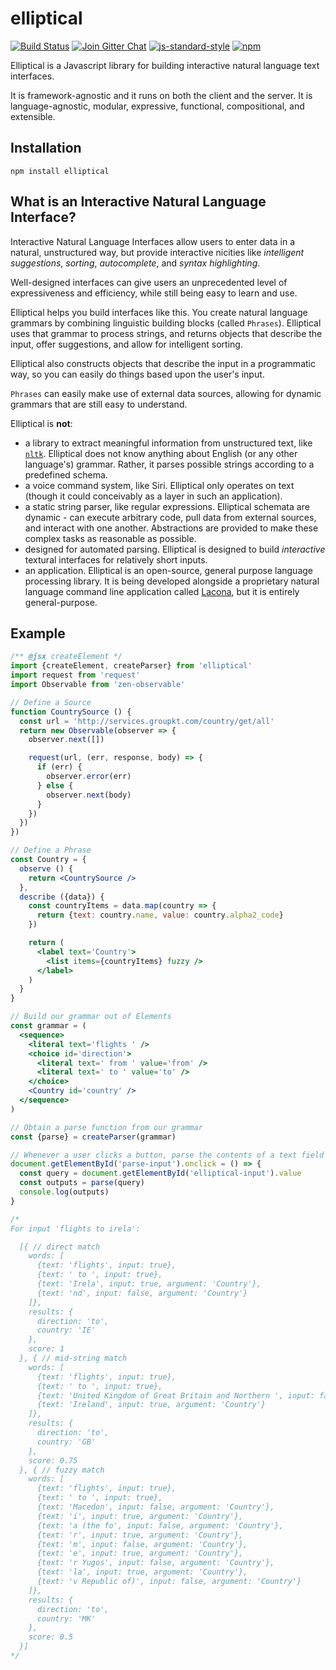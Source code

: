 elliptical
======

[![Build Status](https://img.shields.io/travis/laconalabs/elliptical.svg?style=flat)](https://travis-ci.org/laconalabs/elliptical)
[![Join Gitter Chat](https://img.shields.io/badge/gitter-join%20chat-00DA75.svg)](https://gitter.im/laconalabs/elliptical)
[![js-standard-style](https://img.shields.io/badge/code%20style-standard-brightgreen.svg)](http://standardjs.com/)
[![npm](https://img.shields.io/npm/v/elliptical.svg)](https://www.npmjs.com/package/elliptical)

Elliptical is a Javascript library for building interactive natural
language text interfaces.

It is framework-agnostic and it runs on both the client and the server.
It is language-agnostic, modular, expressive, functional,
compositional, and extensible.

## Installation

```
npm install elliptical
```

## What is an Interactive Natural Language Interface?

Interactive Natural Language Interfaces allow users to enter data in a natural,
unstructured way, but provide interactive nicities like
*intelligent suggestions*, *sorting*, *autocomplete*, and *syntax highlighting*.

Well-designed interfaces can give users an unprecedented level of
expressiveness and efficiency, while still being easy to learn and use.

Elliptical helps you build interfaces like this. You create natural language
grammars by combining linguistic building blocks (called `Phrases`).
Elliptical uses that grammar to process strings, and returns objects that
describe the input, offer suggestions, and allow for intelligent sorting.

Elliptical also constructs objects that describe the input in a programmatic
way, so you can easily do things based upon the user's input.

`Phrases` can easily make use of external data sources, allowing
for dynamic grammars that are still easy to understand.

Elliptical is **not**:

- a library to extract meaningful information from unstructured text,
like [`nltk`](http://www.nltk.org/). Elliptical does not know anything about
English (or any other language's) grammar. Rather, it parses
possible strings according to a predefined schema.
- a voice command system, like Siri. Elliptical only operates on text
(though it could conceivably as a layer in such an application).
- a static string parser, like regular expressions. Elliptical schemata are
dynamic -  can execute arbitrary code, pull data from external sources, and
interact with one another. Abstractions are provided to make these complex
tasks as reasonable as possible.
- designed for automated parsing. Elliptical is designed to build
*interactive* textural interfaces for relatively short inputs.
- an application. Elliptical is an open-source, general purpose
language processing library. It is being developed alongside a
proprietary natural language command line application called
[Lacona](http://lacona.io), but it is entirely general-purpose.

## Example

```jsx
/** @jsx createElement */
import {createElement, createParser} from 'elliptical'
import request from 'request'
import Observable from 'zen-observable'

// Define a Source
function CountrySource () {
  const url = 'http://services.groupkt.com/country/get/all'
  return new Observable(observer => {
    observer.next([])

    request(url, (err, response, body) => {
      if (err) {
        observer.error(err)
      } else {
        observer.next(body)
      }
    })
  })
})

// Define a Phrase
const Country = {
  observe () {
    return <CountrySource />
  },
  describe ({data}) {
    const countryItems = data.map(country => {
      return {text: country.name, value: country.alpha2_code}
    })

    return (
      <label text='Country'>
        <list items={countryItems} fuzzy />
      </label>
    )
  }
}

// Build our grammar out of Elements
const grammar = (
  <sequence>
    <literal text='flights ' />
    <choice id='direction'>
      <literal text=' from ' value='from' />
      <literal text=' to ' value='to' />
    </choice>
    <Country id='country' />
  </sequence>
)

// Obtain a parse function from our grammar
const {parse} = createParser(grammar)

// Whenever a user clicks a button, parse the contents of a text field
document.getElementById('parse-input').onclick = () => {
  const query = document.getElementById('elliptical-input').value
  const outputs = parse(query)
  console.log(outputs)
}

/*
For input 'flights to irela':

  [{ // direct match
    words: [
      {text: 'flights', input: true},
      {text: ' to ', input: true},
      {text: 'Irela', input: true, argument: 'Country'},
      {text: 'nd', input: false, argument: 'Country'}
    ]},
    results: {
      direction: 'to',
      country: 'IE'
    },
    score: 1
  }, { // mid-string match
    words: [
      {text: 'flights', input: true},
      {text: ' to ', input: true},
      {text: 'United Kingdom of Great Britain and Northern ', input: false, argument: 'Country'},
      {text: 'Ireland', input: true, argument: 'Country'}
    ]},
    results: {
      direction: 'to',
      country: 'GB'
    },
    score: 0.75
  }, { // fuzzy match
    words: [
      {text: 'flights', input: true},
      {text: ' to ', input: true},
      {text: 'Macedon', input: false, argument: 'Country'},
      {text: 'i', input: true, argument: 'Country'},
      {text: 'a (the fo', input: false, argument: 'Country'},
      {text: 'r', input: true, argument: 'Country'},
      {text: 'm', input: false, argument: 'Country'},
      {text: 'e', input: true, argument: 'Country'},
      {text: 'r Yugos', input: false, argument: 'Country'},
      {text: 'la', input: true, argument: 'Country'},
      {text: 'v Republic of)', input: false, argument: 'Country'}
    ]},
    results: {
      direction: 'to',
      country: 'MK'
    },
    score: 0.5
  }]
*/
```

